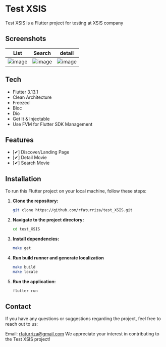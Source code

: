 # Test XSIS

Test XSIS is a Flutter project for testing at XSIS company

## Screenshots

| List                                                                       | Search                                                                       | detail                                                                              |
|-----------------------------------------------------------------------------------|-------------------------------------------------------------------------------------|-------------------------------------------------------------------------------------|
| ![image](https://raw.githubusercontent.com/rfaturriza/test_XSIS/main/ss/list.png) | ![image](https://raw.githubusercontent.com/rfaturriza/test_XSIS/main/ss/search.png) | ![image](https://raw.githubusercontent.com/rfaturriza/test_XSIS/main/ss/detail.png) |

## Tech

- Flutter 3.13.1
- Clean Architecture
- Freezed
- Bloc
- Dio
- Get It & Injectable
- Use FVM for Flutter SDK Management

## Features

- [✔] Discover/Landing Page
- [✔] Detail Movie
- [✔] Search Movie

## Installation

To run this Flutter project on your local machine, follow these steps:

1. **Clone the repository:**

   ```bash
   git clone https://github.com/rfaturriza/test_XSIS.git

2. **Navigate to the project directory:**

   ```bash
   cd test_XSIS

3. **Install dependencies:**

    ```bash
    make get

3. **Run build runner and generate localization**

    ```bash
    make build
    make locale

4. **Run the application:**

    ```bash
    flutter run
    

## Contact

If you have any questions or suggestions regarding the project, feel free to reach out to us:

Email: rfaturriza@gmail.com
We appreciate your interest in contributing to the Test XSIS project!
